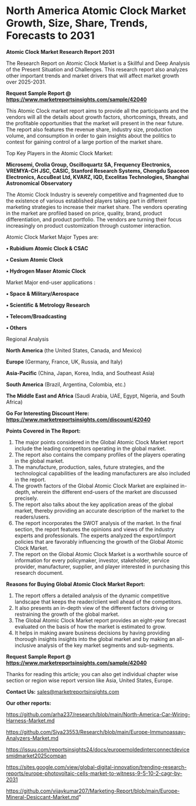 # North America Atomic Clock Market Growth, Size, Share, Trends, Forecasts to 2031

<strong>Atomic Clock Market Research Report 2031</strong>

The Research Report on Atomic Clock Market is a Skillful and Deep Analysis of the Present Situation and Challenges. This research report also analyzes other important trends and market drivers that will affect market growth over 2025-2031.

<strong>Request Sample Report @ <a href=https://www.marketreportsinsights.com/sample/42040>https://www.marketreportsinsights.com/sample/42040</a></strong>

This Atomic Clock market report aims to provide all the participants and the vendors will all the details about growth factors, shortcomings, threats, and the profitable opportunities that the market will present in the near future. The report also features the revenue share, industry size, production volume, and consumption in order to gain insights about the politics to contest for gaining control of a large portion of the market share.

Top Key Players in the Atomic Clock Market:

<strong>Microsemi, Orolia Group, Oscilloquartz SA, Frequency Electronics, VREMYA-CH JSC, CASIC, Stanford Research Systems, Chengdu Spaceon Electronics, AccuBeat Ltd, KVARZ, IQD, Excelitas Technologies, Shanghai Astronomical Observatory</strong>

The Atomic Clock Industry is severely competitive and fragmented due to the existence of various established players taking part in different marketing strategies to increase their market share. The vendors operating in the market are profiled based on price, quality, brand, product differentiation, and product portfolio. The vendors are turning their focus increasingly on product customization through customer interaction.

Atomic Clock Market Major Types are:

<strong>•  Rubidium Atomic Clock & CSAC

•  Cesium Atomic Clock

•  Hydrogen Maser Atomic Clock</strong>

Market Major end-user applications :

<strong>•  Space & Military/Aerospace

•  Scientific & Metrology Research

•  Telecom/Broadcasting

•  Others</strong>

Regional Analysis

</u><strong><b>North America</b></strong> (the United States, Canada, and Mexico)

<strong><b>Europe </b></strong>(Germany, France, UK, Russia, and Italy)

<strong><b>Asia-Pacific</b></strong> (China, Japan, Korea, India, and Southeast Asia)

<strong><b>South America</b></strong> (Brazil, Argentina, Colombia, etc.)

<strong><b>The Middle East and Africa</b></strong> (Saudi Arabia, UAE, Egypt, Nigeria, and South Africa)

<strong>Go For Interesting Discount Here: <a href=https://www.marketreportsinsights.com/discount/42040>https://www.marketreportsinsights.com/discount/42040</a></strong>

<strong>Points Covered in The Report:</strong>
<ol>
  <li>The major points considered in the Global Atomic Clock Market report include the leading competitors operating in the global market.</li>
  <li>The report also contains the company profiles of the players operating in the global market.</li>
  <li>The manufacture, production, sales, future strategies, and the technological capabilities of the leading manufacturers are also included in the report.</li>
  <li>The growth factors of the Global Atomic Clock Market are explained in-depth, wherein the different end-users of the market are discussed precisely.</li>
  <li>The report also talks about the key application areas of the global market, thereby providing an accurate description of the market to the readers/users.</li>
  <li>The report incorporates the SWOT analysis of the market. In the final section, the report features the opinions and views of the industry experts and professionals. The experts analyzed the export/import policies that are favorably influencing the growth of the Global Atomic Clock Market.</li>
  <li>The report on the Global Atomic Clock Market is a worthwhile source of information for every policymaker, investor, stakeholder, service provider, manufacturer, supplier, and player interested in purchasing this research document.</li>
</ol>
<strong>Reasons for Buying Global Atomic Clock Market Report:</strong>

<ol>
  <li>The report offers a detailed analysis of the dynamic competitive landscape that keeps the reader/client well ahead of the competitors.</li>
  <li>It also presents an in-depth view of the different factors driving or restraining the growth of the global market.</li>
  <li>The Global Atomic Clock Market report provides an eight-year forecast evaluated on the basis of how the market is estimated to grow.</li>
  <li>It helps in making aware business decisions by having providing thorough insights insights into the global market and by making an all-inclusive analysis of the key market segments and sub-segments.</li>
</ol>
<strong>Request Sample Report @ <a href=https://www.marketreportsinsights.com/sample/42040>https://www.marketreportsinsights.com/sample/42040</a></strong>


Thanks for reading this article; you can also get individual chapter wise section or region wise report version like Asia, United States, Europe.

<strong>Contact Us:</strong>
sales@marketreportsinsights.com

<strong>Our other reports:</strong>

<a href=https://github.com/arha237/research/blob/main/North-America-Car-Wiring-Harness-Market.md>https://github.com/arha237/research/blob/main/North-America-Car-Wiring-Harness-Market.md</a>

<a href=https://github.com/Siya23553/Research/blob/main/Europe-Immunoassay-Analyzers-Market.md>https://github.com/Siya23553/Research/blob/main/Europe-Immunoassay-Analyzers-Market.md</a>

<a href=https://issuu.com/reportsinsights24/docs/europemoldedinterconnectdevicesmidmarket2025compan>https://issuu.com/reportsinsights24/docs/europemoldedinterconnectdevicesmidmarket2025compan</a>

<a href=https://sites.google.com/view/global-digital-innovation/trending-research-reports/europe-photovoltaic-cells-market-to-witness-9-5-10-2-cagr-by-2031>https://sites.google.com/view/global-digital-innovation/trending-research-reports/europe-photovoltaic-cells-market-to-witness-9-5-10-2-cagr-by-2031</a>

<a href=https://github.com/vijaykumar207/Marketing-Report/blob/main/Europe-Mineral-Desiccant-Market.md>https://github.com/vijaykumar207/Marketing-Report/blob/main/Europe-Mineral-Desiccant-Market.md</a>"
